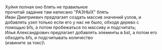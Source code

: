 Хуйня полная оно блять не правильное\
прочитай задание там написано "РАЗНЫХ" блять\
Иван Дмитриевич предлагает создать массив значений узлов, и добавлять узел только если его у нас не было, обходя дерево с помощью bfs, а потом пробежаться по массиву и подсчитать;\
Илья Александрович предлагает добавлять элементы в bst, а потом его обходить bfs, и подсчитывать количество\
(извините за токс)\

